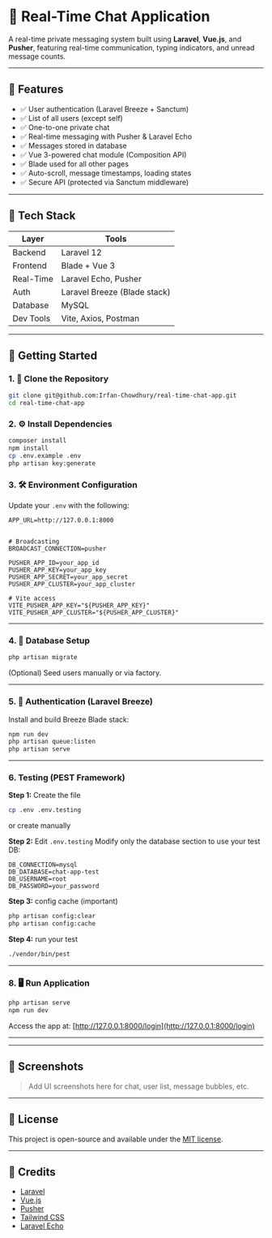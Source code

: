 
# 💬 Real-Time Chat Application

A real-time private messaging system built using **Laravel**, **Vue.js**, and **Pusher**, featuring real-time communication, typing indicators, and unread message counts.


---

## 📌 Features

- ✅ User authentication (Laravel Breeze + Sanctum)
- ✅ List of all users (except self)
- ✅ One-to-one private chat
- ✅ Real-time messaging with Pusher & Laravel Echo
- ✅ Messages stored in database
- ✅ Vue 3-powered chat module (Composition API)
- ✅ Blade used for all other pages
- ✅ Auto-scroll, message timestamps, loading states
- ✅ Secure API (protected via Sanctum middleware)

---

## 🧰 Tech Stack

| Layer        | Tools                                  |
|--------------|-----------------------------------------|
| Backend      | Laravel 12           |
| Frontend     | Blade + Vue 3                           |
| Real-Time    | Laravel Echo, Pusher                    |
| Auth         | Laravel Breeze (Blade stack)            |
| Database     | MySQL      |
| Dev Tools    | Vite, Axios, Postman                    |

---

## 🚀 Getting Started

### 1. 🔄 Clone the Repository

```bash
git clone git@github.com:Irfan-Chowdhury/real-time-chat-app.git
cd real-time-chat-app
````

### 2. ⚙️ Install Dependencies

```bash
composer install
npm install
cp .env.example .env
php artisan key:generate
```

### 3. 🛠️ Environment Configuration

Update your `.env` with the following:

```env
APP_URL=http://127.0.0.1:8000


# Broadcasting
BROADCAST_CONNECTION=pusher

PUSHER_APP_ID=your_app_id
PUSHER_APP_KEY=your_app_key
PUSHER_APP_SECRET=your_app_secret
PUSHER_APP_CLUSTER=your_app_cluster

# Vite access
VITE_PUSHER_APP_KEY="${PUSHER_APP_KEY}"
VITE_PUSHER_APP_CLUSTER="${PUSHER_APP_CLUSTER}"
```

---

### 4. 🧱 Database Setup

```bash
php artisan migrate
```

(Optional) Seed users manually or via factory.

---

### 5. 🔑 Authentication (Laravel Breeze)

Install and build Breeze Blade stack:


```bash
npm run dev
php artisan queue:listen
php artisan serve
```
<!-- php artisan breeze:install blade -->

---

### 6. Testing (PEST Framework)

**Step 1:** Create the file

```bash
cp .env .env.testing 
```
or create manually 

**Step 2:** Edit `.env.testing`
Modify only the database section to use your test DB:


```env
DB_CONNECTION=mysql
DB_DATABASE=chat-app-test
DB_USERNAME=root
DB_PASSWORD=your_password
```

**Step 3:** config cache (important)
```bash
php artisan config:clear
php artisan config:cache
```

**Step 4:** run your test
```bash
./vendor/bin/pest
```



---

<!-- ### 6. 🔌 Install Real-Time Dependencies

```bash
# Laravel broadcasting server
composer require pusher/pusher-php-server

# Client-side Echo
npm install laravel-echo pusher-js
```

In `resources/js/bootstrap.js`, add:

```js
import Echo from 'laravel-echo';
import Pusher from 'pusher-js';

window.Pusher = Pusher;

window.Echo = new Echo({
    broadcaster: 'pusher',
    key: import.meta.env.VITE_PUSHER_APP_KEY,
    cluster: import.meta.env.VITE_PUSHER_APP_CLUSTER,
    forceTLS: true,
});
```

--- -->

<!-- ### 7. 📡 Authorize Broadcast Channels

In `routes/channels.php`:

```php
use Illuminate\Http\Request;

Broadcast::channel('chat.{receiverId}', function (Request $request, $receiverId) {
    return (int) $request->user()->id === (int) $receiverId;
});
```

--- -->

### 8. 🖥️ Run Application

```bash
php artisan serve
npm run dev
```

Access the app at: [http://127.0.0.1:8000/login](http://127.0.0.1:8000/login)

---

---

<!-- ## 🌟 Optional Enhancements

* Typing indicator ("User is typing...")
* Unread message count beside users
* Redis + Queue broadcasting
* Notification system
* Responsive layout for mobile devices

--- -->

## 📸 Screenshots

> Add UI screenshots here for chat, user list, message bubbles, etc.

---

## 📜 License

This project is open-source and available under the [MIT license](LICENSE).

---

## 🙏 Credits

* [Laravel](https://laravel.com/)
* [Vue.js](https://vuejs.org/)
* [Pusher](https://pusher.com/)
* [Tailwind CSS](https://tailwindcss.com/)
* [Laravel Echo](https://laravel.com/docs/broadcasting)

```